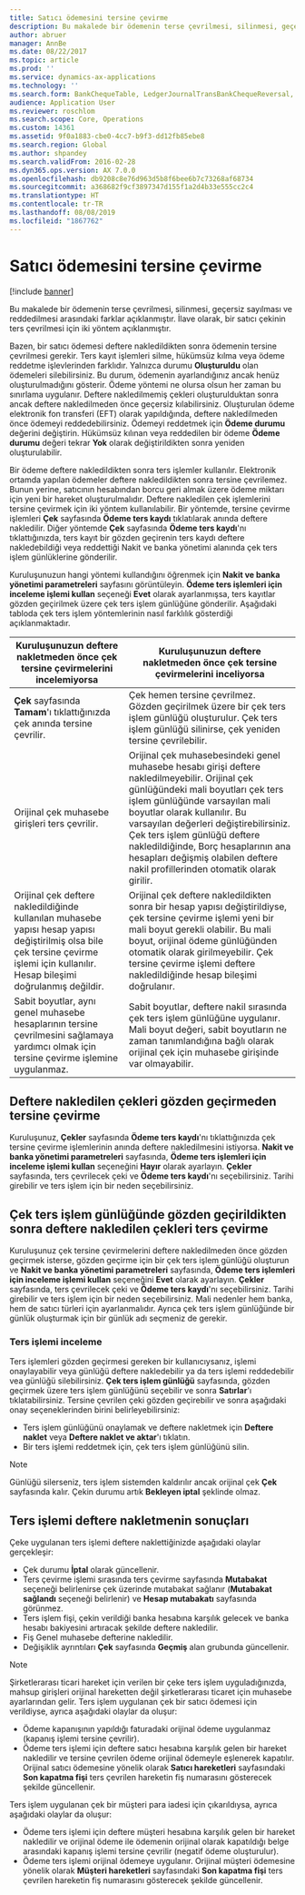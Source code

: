 ```yaml
---
title: Satıcı ödemesini tersine çevirme
description: Bu makalede bir ödemenin terse çevrilmesi, silinmesi, geçersiz sayılması ve reddedilmesi arasındaki farklar açıklanmıştır. İlave olarak, bir satıcı çekinin ters çevrilmesi için iki yöntem açıklanmıştır.
author: abruer
manager: AnnBe
ms.date: 08/22/2017
ms.topic: article
ms.prod: ''
ms.service: dynamics-ax-applications
ms.technology: ''
ms.search.form: BankChequeTable, LedgerJournalTransBankChequeReversal, LedgerJournalTransVendPaym
audience: Application User
ms.reviewer: roschlom
ms.search.scope: Core, Operations
ms.custom: 14361
ms.assetid: 9f0a1883-cbe0-4cc7-b9f3-dd12fb85ebe8
ms.search.region: Global
ms.author: shpandey
ms.search.validFrom: 2016-02-28
ms.dyn365.ops.version: AX 7.0.0
ms.openlocfilehash: db9208c8e76d963d5b8f6bee6b7c73268af68734
ms.sourcegitcommit: a368682f9cf3897347d155f1a2d4b33e555cc2c4
ms.translationtype: HT
ms.contentlocale: tr-TR
ms.lasthandoff: 08/08/2019
ms.locfileid: "1867762"
---
```

# <a name="reverse-a-vendor-payment"></a>Satıcı ödemesini tersine çevirme

[!include [banner](../includes/banner.md)]

Bu makalede bir ödemenin terse çevrilmesi, silinmesi, geçersiz sayılması ve reddedilmesi arasındaki farklar açıklanmıştır. İlave olarak, bir satıcı çekinin ters çevrilmesi için iki yöntem açıklanmıştır. 

Bazen, bir satıcı ödemesi deftere nakledildikten sonra ödemenin tersine çevrilmesi gerekir. Ters kayıt işlemleri silme, hükümsüz kılma veya ödeme reddetme işlevlerinden farklıdır. Yalnızca durumu **Oluşturuldu** olan ödemeleri silebilirsiniz. Bu durum, ödemenin ayarlandığınız ancak henüz oluşturulmadığını gösterir. Ödeme yöntemi ne olursa olsun her zaman bu sınırlama uygulanır. Deftere nakledilmemiş çekleri oluşturulduktan sonra ancak deftere nakledilmeden önce geçersiz kılabilirsiniz. Oluşturulan ödeme elektronik fon transferi (EFT) olarak yapıldığında, deftere nakledilmeden önce ödemeyi reddedebilirsiniz. Ödemeyi reddetmek için **Ödeme durumu** değerini değiştirin. Hükümsüz kılınan veya reddedilen bir ödeme **Ödeme durumu** değeri tekrar **Yok** olarak değiştirildikten sonra yeniden oluşturulabilir. 

Bir ödeme deftere nakledildikten sonra ters işlemler kullanılır. Elektronik ortamda yapılan ödemeler deftere nakledildikten sonra tersine çevrilemez. Bunun yerine, satıcının hesabından borcu geri almak üzere ödeme miktarı için yeni bir hareket oluşturulmalıdır. Deftere nakledilen çek işlemlerini tersine çevirmek için iki yöntem kullanılabilir. Bir yöntemde, tersine çevirme işlemleri **Çek** sayfasında **Ödeme ters kaydı** tıklatılarak anında deftere nakledilir. Diğer yöntemde **Çek** sayfasında **Ödeme ters kaydı**'nı tıklattığınızda, ters kayıt bir gözden geçirenin ters kaydı deftere nakledebildiği veya reddettiği Nakit ve banka yönetimi alanında çek ters işlem günlüklerine gönderilir. 

Kuruluşunuzun hangi yöntemi kullandığını öğrenmek için **Nakit ve banka yönetimi parametreleri** sayfasını görüntüleyin. **Ödeme ters işlemleri için inceleme işlemi kullan** seçeneği **Evet** olarak ayarlanmışsa, ters kayıtlar gözden geçirilmek üzere çek ters işlem günlüğüne gönderilir. Aşağıdaki tabloda çek ters işlem yöntemlerinin nasıl farklılık gösterdiği açıklanmaktadır.

| Kuruluşunuzun deftere nakletmeden önce çek tersine çevirmelerini incelemiyorsa                                                                                                                                  | Kuruluşunuzun deftere nakletmeden önce çek tersine çevirmelerini inceliyorsa                                                                                                                                                                                                                                                                                                                                                                     |
|-----------------------------------------------------------------------------------------------------------------------------------------------------------------------------------------------------|---------------------------------------------------------------------------------------------------------------------------------------------------------------------------------------------------------------------------------------------------------------------------------------------------------------------------------------------------------------------------------------------------------------------------------|
| **Çek** sayfasında **Tamam**'ı tıklattığınızda çek anında tersine çevrilir.                                                                                                                      | Çek hemen tersine çevrilmez. Gözden geçirilmek üzere bir çek ters işlem günlüğü oluşturulur. Çek ters işlem günlüğü silinirse, çek yeniden tersine çevrilebilir.                                                                                                                                                                                                                                                                |
| Orijinal çek muhasebe girişleri ters çevrilir.                                                                                                                                         | Orijinal çek muhasebesindeki genel muhasebe hesabı girişi deftere nakledilmeyebilir. Orijinal çek günlüğündeki mali boyutları çek ters işlem günlüğünde varsayılan mali boyutlar olarak kullanılır. Bu varsayılan değerleri değiştirebilirsiniz. Çek ters işlem günlüğü deftere nakledildiğinde, Borç hesaplarının ana hesapları değişmiş olabilen deftere nakil profillerinden otomatik olarak girilir. |
| Orijinal çek deftere nakledildiğinde kullanılan muhasebe yapısı hesap yapısı değiştirilmiş olsa bile çek tersine çevirme işlemi için kullanılır. Hesap bileşimi doğrulanmış değildir. | Orijinal çek deftere nakledildikten sonra bir hesap yapısı değiştirildiyse, çek tersine çevirme işlemi yeni bir mali boyut gerekli olabilir. Bu mali boyut, orijinal ödeme günlüğünden otomatik olarak girilmeyebilir. Çek tersine çevirme işlemi deftere nakledildiğinde hesap bileşimi doğrulanır.                                                                                                        |
| Sabit boyutlar, aynı genel muhasebe hesaplarının tersine çevrilmesini sağlamaya yardımcı olmak için tersine çevirme işlemine uygulanmaz.                                                                                      | Sabit boyutlar, deftere nakil sırasında çek ters işlem günlüğüne uygulanır. Mali boyut değeri, sabit boyutların ne zaman tanımlandığına bağlı olarak orijinal çek için muhasebe girişinde var olmayabilir.                                                                                                                                                                                                     |

## <a name="reverse-posted-checks-without-reviewing-them"></a>Deftere nakledilen çekleri gözden geçirmeden tersine çevirme
Kuruluşunuz, **Çekler** sayfasında **Ödeme ters kaydı**'nı tıklattığınızda çek tersine çevirme işlemlerinin anında deftere nakledilmesini istiyorsa. **Nakit ve banka yönetimi parametreleri** sayfasında, **Ödeme ters işlemleri için inceleme işlemi kullan** seçeneğini **Hayır** olarak ayarlayın. **Çekler** sayfasında, ters çevrilecek çeki ve **Ödeme ters kaydı**'nı seçebilirsiniz. Tarihi girebilir ve ters işlem için bir neden seçebilirsiniz.

## <a name="reverse-posted-checks-after-they-are-reviewed-in-the-check-reversal-journal"></a>Çek ters işlem günlüğünde gözden geçirildikten sonra deftere nakledilen çekleri ters çevirme
Kuruluşunuz çek tersine çevirmelerini deftere nakledilmeden önce gözden geçirmek isterse, gözden geçirme için bir çek ters işlem günlüğü oluşturun ve **Nakit ve banka yönetimi parametreleri** sayfasında, **Ödeme ters işlemleri için inceleme işlemi kullan** seçeneğini **Evet** olarak ayarlayın. **Çekler** sayfasında, ters çevrilecek çeki ve **Ödeme ters kaydı**'nı seçebilirsiniz. Tarihi girebilir ve ters işlem için bir neden seçebilirsiniz. Mali nedenler hem banka, hem de satıcı türleri için ayarlanmalıdır. Ayrıca çek ters işlem günlüğünde bir günlük oluşturmak için bir günlük adı seçmeniz de gerekir.

### <a name="review-a-reversal"></a>Ters işlemi inceleme

Ters işlemleri gözden geçirmesi gereken bir kullanıcıysanız, işlemi onaylayabilir veya günlüğü deftere nakledebilir ya da ters işlemi reddedebilir vea günlüğü silebilirsiniz. **Çek ters işlem günlüğü** sayfasında, gözden geçirmek üzere ters işlem günlüğünü seçebilir ve sonra **Satırlar**'ı tıklatabilirsiniz. Tersine çevrilen çeki gözden geçirebilir ve sonra aşağıdaki onay seçeneklerinden birini belirleyebilirsiniz:

-   Ters işlem günlüğünü onaylamak ve deftere nakletmek için **Deftere naklet** veya **Deftere naklet ve aktar**'ı tıklatın.
-   Bir ters işlemi reddetmek için, çek ters işlem günlüğünü silin.

> [!NOTE]
> Günlüğü silerseniz, ters işlem sistemden kaldırılır ancak orijinal çek **Çek** sayfasında kalır. Çekin durumu artık **Bekleyen iptal** şeklinde olmaz.

## <a name="results-of-posting-a-reversal"></a>Ters işlemi deftere nakletmenin sonuçları
Çeke uygulanan ters işlemi deftere naklettiğinizde aşağıdaki olaylar gerçekleşir:

-   Çek durumu **İptal** olarak güncellenir.
-   Ters çevirme işlemi sırasında ters çevirme sayfasında **Mutabakat** seçeneği belirlenirse çek üzerinde mutabakat sağlanır (**Mutabakat sağlandı** seçeneği belirlenir) ve **Hesap mutabakatı** sayfasında görünmez.
-   Ters işlem fişi, çekin verildiği banka hesabına karşılık gelecek ve banka hesabı bakiyesini artıracak şekilde deftere nakledilir.
-   Fiş Genel muhasebe defterine nakledilir.
-   Değişiklik ayrıntıları **Çek** sayfasında **Geçmiş** alan grubunda güncellenir.

> [!NOTE] 
> Şirketlerarası ticari hareket için verilen bir çeke ters işlem uyguladığınızda, mahsup girişleri orijinal hareketten değil şirketlerarası ticaret için muhasebe ayarlarından gelir. Ters işlem uygulanan çek bir satıcı ödemesi için verildiyse, ayrıca aşağıdaki olaylar da oluşur:

-   Ödeme kapanışının yapıldığı faturadaki orijinal ödeme uygulanmaz (kapanış işlemi tersine çevrilir).
-   Ödeme ters işlemi için deftere satıcı hesabına karşılık gelen bir hareket nakledilir ve tersine çevrilen ödeme orijinal ödemeyle eşlenerek kapatılır. Orijinal satıcı ödemesine yönelik olarak **Satıcı hareketleri** sayfasındaki **Son kapatma fişi** ters çevrilen hareketin fiş numarasını gösterecek şekilde güncellenir.

Ters işlem uygulanan çek bir müşteri para iadesi için çıkarıldıysa, ayrıca aşağıdaki olaylar da oluşur:

-   Ödeme ters işlemi için deftere müşteri hesabına karşılık gelen bir hareket nakledilir ve orijinal ödeme ile ödemenin orijinal olarak kapatıldığı belge arasındaki kapanış işlemi tersine çevrilir (negatif ödeme oluşturulur).
-   Ödeme ters işlemi orijinal ödemeye uygulanır. Orijinal müşteri ödemesine yönelik olarak **Müşteri hareketleri** sayfasındaki **Son kapatma fişi** ters çevrilen hareketin fiş numarasını gösterecek şekilde güncellenir.




